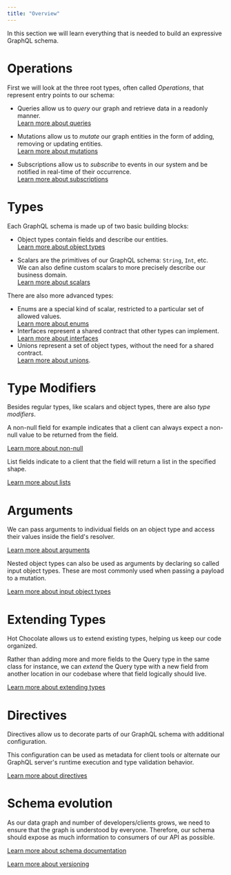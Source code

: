 ```yaml
---
title: "Overview"
---
```


In this section we will learn everything that is needed to build an expressive GraphQL schema.

# Operations

First we will look at the three root types, often called _Operations_, that represent entry points to our schema:

- Queries allow us to _query_ our graph and retrieve data in a readonly manner.<br />[Learn more about queries](/docs/hotchocolate/defining-a-schema/queries)

- Mutations allow us to _mutate_ our graph entities in the form of adding, removing or updating entities.<br />[Learn more about mutations](/docs/hotchocolate/defining-a-schema/mutations)

- Subscriptions allow us to _subscribe_ to events in our system and be notified in real-time of their occurrence.<br />[Learn more about subscriptions](/docs/hotchocolate/defining-a-schema/subscriptions)

# Types

Each GraphQL schema is made up of two basic building blocks:

- Object types contain fields and describe our entities.<br />[Learn more about object types](/docs/hotchocolate/defining-a-schema/object-types)

- Scalars are the primitives of our GraphQL schema: `String`, `Int`, etc.<br />We can also define custom scalars to more precisely describe our business domain.<br />[Learn more about scalars](/docs/hotchocolate/defining-a-schema/scalars)

There are also more advanced types:

- Enums are a special kind of scalar, restricted to a particular set of allowed values.<br />[Learn more about enums](/docs/hotchocolate/defining-a-schema/enums)
- Interfaces represent a shared contract that other types can implement.<br />[Learn more about interfaces](/docs/hotchocolate/defining-a-schema/interfaces)
- Unions represent a set of object types, without the need for a shared contract.<br />[Learn more about unions](/docs/hotchocolate/defining-a-schema/unions).

# Type Modifiers

Besides regular types, like scalars and object types, there are also _type modifiers_.

A non-null field for example indicates that a client can always expect a non-null value to be returned from the field.

[Learn more about non-null](/docs/hotchocolate/defining-a-schema/non-null)

List fields indicate to a client that the field will return a list in the specified shape.

[Learn more about lists](/docs/hotchocolate/defining-a-schema/lists)

# Arguments

We can pass arguments to individual fields on an object type and access their values inside the field's resolver.

[Learn more about arguments](/docs/hotchocolate/defining-a-schema/arguments)

Nested object types can also be used as arguments by declaring so called input object types. These are most commonly used when passing a payload to a mutation.

[Learn more about input object types](/docs/hotchocolate/defining-a-schema/input-object-types)

# Extending Types

Hot Chocolate allows us to extend existing types, helping us keep our code organized.

Rather than adding more and more fields to the Query type in the same class for instance, we can _extend_ the Query type with a new field from another location in our codebase where that field logically should live.

[Learn more about extending types](/docs/hotchocolate/defining-a-schema/extending-types)

# Directives

Directives allow us to decorate parts of our GraphQL schema with additional configuration.

This configuration can be used as metadata for client tools or alternate our GraphQL server's runtime execution and type validation behavior.

[Learn more about directives](/docs/hotchocolate/defining-a-schema/directives)

# Schema evolution

As our data graph and number of developers/clients grows, we need to ensure that the graph is understood by everyone. Therefore, our schema should expose as much information to consumers of our API as possible.

[Learn more about schema documentation](/docs/hotchocolate/defining-a-schema/documentation)

[Learn more about versioning](/docs/hotchocolate/defining-a-schema/versioning)
